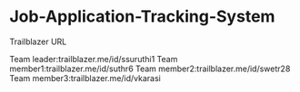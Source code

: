 # Job-Application-Tracking-System

Trailblazer URL

Team leader:trailblazer.me/id/ssuruthi1
Team member1:trailblazer.me/id/suthr6
Team member2:trailblazer.me/id/swetr28
Team member3:trailblazer.me/id/vkarasi
